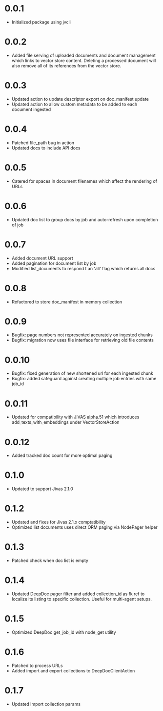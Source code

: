 # 0.0.1
- Initialized package using jvcli

# 0.0.2
- Added file serving of uploaded documents and document management which links to vector store content. Deleting a processed document will also remove all of its references from the vector store.

# 0.0.3
- Updated action to update descriptor export on doc_manifest update
- Updated action to allow custom metadata to be added to each document ingested

# 0.0.4
- Patched file_path bug in action
- Updated docs to include API docs

# 0.0.5
- Catered for spaces in document filenames which affect the rendering of URLs

# 0.0.6
- Updated doc list to group docs by job and auto-refresh upon completion of job

# 0.0.7
- Added document URL support
- Added pagination for document list by job
- Modified list_documents to respond t an 'all' flag which returns all docs

# 0.0.8
- Refactored to store doc_manifest in memory collection

# 0.0.9
- Bugfix: page numbers not represented accurately on ingested chunks
- Bugfix: migration now uses file interface for retrieving old file contents

# 0.0.10
- Bugfix: fixed generation of new shortened url for each ingested chunk
- Bugfix: added safeguard against creating multiple job entries with same job_id

# 0.0.11
- Updated for compatibility with JIVAS alpha.51 which introduces add_texts_with_embeddings under VectorStoreAction

# 0.0.12
- Added tracked doc count for more optimal paging

# 0.1.0
- Updated to support Jivas 2.1.0

# 0.1.2
- Updated and fixes for Jivas 2.1.x comptatibility
- Optimized list documents uses direct ORM paging via NodePager helper

# 0.1.3
- Patched check when doc list is empty

# 0.1.4
- Updated DeepDoc pager filter and added collection_id as fk ref to localize its listing to specific collection. Useful for multi-agent setups.

# 0.1.5
- Optimized DeepDoc get_job_id with node_get utility

# 0.1.6
- Patched to process URLs
- Added import and export collections to DeepDocClientAction

# 0.1.7
- Updated Import collection params